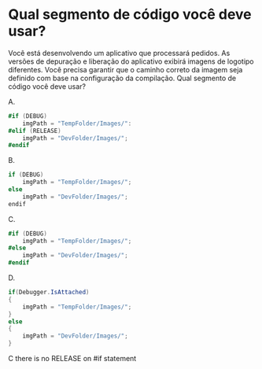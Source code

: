 ﻿Qual segmento de código você deve usar?
==================================

Você está desenvolvendo um aplicativo que processará pedidos. As versões de depuração e liberação
do aplicativo exibirá imagens de logotipo diferentes.
Você precisa garantir que o caminho correto da imagem seja definido com base na configuração da compilação.
Qual segmento de código você deve usar?

A. 
```csharp
#if (DEBUG)
    imgPath = "TempFolder/Images/":
#elif (RELEASE)
    imgPath = "DevFolder/Images/";
#endif
```

B. 
```csharp
if (DEBUG)
    imgPath = "TempFolder/Images/";
else
    imgPath = "DevFolder/Images/";
endif
```

C. 
```csharp
#if (DEBUG)
    imgPath = "TempFolder/Images/";
#else
    imgPath = "DevFolder/Images/";
#endif
```

D. 
```csharp
if(Debugger.IsAttached)
{
    imgPath = "TempFolder/Images/";
}
else
{
    imgPath = "DevFolder/Images/";
}
```



C there is no RELEASE on #if statement
